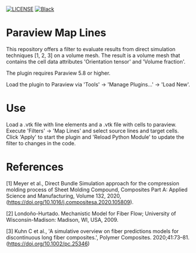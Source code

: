 [![LICENSE](https://black.readthedocs.io/en/stable/_static/license.svg)](https://raw.github.com/nilsmeyerkit/fiberoripy/master/LICENSE)
[![Black](https://img.shields.io/badge/code%20style-black-000000.svg)](https://github.com/psf/black)

# Paraview Map Lines
This repository offers a filter to evaluate results from direct simulation techniques [1, 2, 3] on a volume mesh. The result is a volume mesh that contains the cell data attributes 'Orientation tensor' and 'Volume fraction'.

The plugin requires Paraview 5.8 or higher.

Load the plugin to Paraview via 'Tools' -> 'Manage Plugins...' -> 'Load New'.

# Use
Load a .vtk file with line elements and a .vtk file with cells to paraview. Execute 'Filters' -> 'Map Lines' and select source lines and target cells. Click 'Apply' to start the plugin and 'Reload Python Module' to update the filter to changes in the code.

# References
[1] Meyer et al., Direct Bundle Simulation approach for the compression molding process of Sheet Molding Compound, Composites Part A: Applied Science and Manufacturing, Volume 132,
2020,(https://doi.org/10.1016/j.compositesa.2020.105809).

[2] Londoño-Hurtado. Mechanistic Model for Fiber Flow; University of Wisconsin-Madison: Madison, WI, USA, 2009.

[3] Kuhn C et al., 'A simulative overview on fiber predictions models for discontinuous long fiber composites.', Polymer Composites. 2020;41:73–81. (https://doi.org/10.1002/pc.25346)
